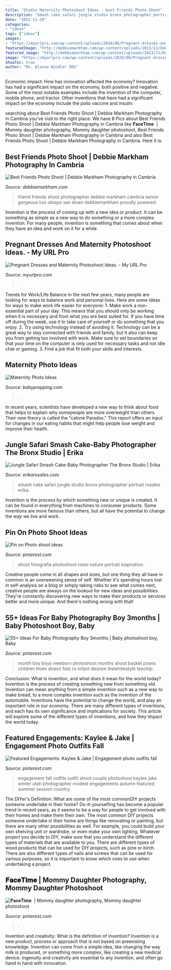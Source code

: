 ```yaml
---
title: "Studio Maternity Photoshoot Ideas - best Friends Photo Shoot"
description: "Smash cake safari jungle studio bronx photographer portrait rosales erika"
date: "2022-11-29"
categories:
- "ideas"
tags: ["ideas"]
images:
- "https://myurlpro.com/wp-content/uploads/2020/08/Pregnant-dresses-and-maternity-photoshoot-ideas.-scaled.jpg"
featuredImage: "http://debbiemarkham.com/wp-content/uploads/2013/11/Debbie+Markham+Senior+Portrait+Photographer-Best-Friends-Photo-Shoot-Cambria+San-Luis-Obispo-1322.jpg"
featured_image: "http://debbiemarkham.com/wp-content/uploads/2013/11/Debbie+Markham+Senior+Portrait+Photographer-Best-Friends-Photo-Shoot-Cambria+San-Luis-Obispo-1322.jpg"
image: "https://myurlpro.com/wp-content/uploads/2020/08/Pregnant-dresses-and-maternity-photoshoot-ideas.-scaled.jpg"
ShowToc: true
author: "Ms. Alanna Windler DDS"
---
```



Economic impact: How has innovation affected the economy?
Innovation has had a significant impact on the economy, both positive and negative. Some of the most notable examples include the invention of the computer, mobile phone, and tractor. Other inventions that have had a significant impact on the economy include the polio vaccine and insulin.

	

		
searching about Best Friends Photo Shoot | Debbie Markham Photography in Cambria you've visit to the right place. We have 8 Pics about Best Friends Photo Shoot | Debbie Markham Photography in Cambria like 𝐅𝐚𝐜𝐞𝐓𝐢𝐦𝐞 ️ | Mommy daughter photography, Mommy daughter photoshoot, Best Friends Photo Shoot | Debbie Markham Photography in Cambria and also Best Friends Photo Shoot | Debbie Markham Photography in Cambria. Here it is:
		
    
## Best Friends Photo Shoot | Debbie Markham Photography In Cambria

<img loading=lazy src="http://debbiemarkham.com/wp-content/uploads/2013/11/Debbie+Markham+Senior+Portrait+Photographer-Best-Friends-Photo-Shoot-Cambria+San-Luis-Obispo-1322.jpg" onerror="this.onerror=null;this.src='https://tse1.mm.bing.net/th?id=OIP.rrG9YUVHRDPuSiq7g1CKawHaE8&amp;pid=15.1';" alt="Best Friends Photo Shoot | Debbie Markham Photography in Cambria">

_Source: debbiemarkham.com_

>friend friends shoot photographer debbie markham cambria senior gorgeous luis obispo san down debbiemarkham proudly powered. 

	

Invention is the process of coming up with a new idea or product. It can be something as simple as a new way to do something or a more complex invention. For many people, invention is something that comes about when they have an idea and work on it for a while.

    
## Pregnant Dresses And Maternity Photoshoot Ideas. - My URL Pro

<img loading=lazy src="https://myurlpro.com/wp-content/uploads/2020/08/Pregnant-dresses-and-maternity-photoshoot-ideas.-scaled.jpg" onerror="this.onerror=null;this.src='https://tse1.mm.bing.net/th?id=OIP.1z5_3-SjOD6BniyIqDK-xgHaKF&amp;pid=15.1';" alt="Pregnant Dresses and Maternity Photoshoot Ideas. - My URL Pro">

_Source: myurlpro.com_

>. 

	

Trends for Work/Life Balance
In the next few years, many people are looking for ways to balance work and personal lives. Here are some ideas for ways to make work life easier for everyone: 1. Make work a non-essential part of your day. This means that you should only be working when it is necessary and from what you are best suited for. If you have time off during the week, use it to take care of yourself or do something that you enjoy. 2. Try using technology instead of avoiding it. Technology can be a great way to stay connected with friends and family, but it also can keep you from getting too involved with work. Make sure to set boundaries so that your time on the computer is only used for necessary tasks and not idle chat or gaming. 3. Find a job that fit both your skills and interests.

    
## Maternity Photo Ideas

<img loading=lazy src="https://www.babyprepping.com/wp-content/uploads/2017/11/d32f6866774fd43dedab0c2e8580c859.jpg" onerror="this.onerror=null;this.src='https://tse3.mm.bing.net/th?id=OIP.FNohoM3gOHYOKr8UsRw1pAHaLH&amp;pid=15.1';" alt="Maternity Photo Ideas">

_Source: babyprepping.com_

>. 

	

In recent years, scientists have developed a new way to think about food that helps to explain why somepeople are more overweight than others. Their new theory is called the "calorie Paradox." This report offers an input for changes in our eating habits that might help people lose weight and improve their health.

    
## Jungle Safari Smash Cake-Baby Photographer The Bronx Studio | Erika

<img loading=lazy src="https://www.erikarosales.com/wp-content/uploads/2018-09-27_0007-1600x1071.jpg" onerror="this.onerror=null;this.src='https://tse3.mm.bing.net/th?id=OIP.93L3kCYxFgExMu2Hyy6dSQHaE9&amp;pid=15.1';" alt="Jungle Safari Smash Cake-Baby Photographer The Bronx Studio | Erika">

_Source: erikarosales.com_

>smash cake safari jungle studio bronx photographer portrait rosales erika. 

	

Invention is the process by which something new or unique is created. It can be found in everything from machines to consumer products. Some inventions are more famous than others, but all have the potential to change the way we live and work.

    
## Pin On Photo Shoot Ideas

<img loading=lazy src="https://i.pinimg.com/736x/a3/75/ef/a375ef9dcae076087b1269b3ba6b28ed--photo-shoot.jpg" onerror="this.onerror=null;this.src='https://tse3.mm.bing.net/th?id=OIP.TyjtgD0UIDsFhIaMzmU4NgHaLH&amp;pid=15.1';" alt="Pin on Photo shoot ideas">

_Source: pinterest.com_

>shoot fotografia photoshoot rosto nature portrait inspiration. 

	

Creative people come in all shapes and sizes, but one thing they all have in common is an overweening sense of self. Whether it's spending hours lost in self-analysis on a blog or simply taking risks to see what comes next, creative people are always on the lookout for new ideas and possibilities. They're constantly discovering new ways to make their products or services better and more unique. And there's nothing wrong with that!

    
## 55+ Ideas For Baby Photography Boy 3months | Baby Photoshoot Boy, Baby

<img loading=lazy src="https://i.pinimg.com/736x/d4/94/02/d49402532921353acf4f924e6f79040c.jpg" onerror="this.onerror=null;this.src='https://tse3.mm.bing.net/th?id=OIP.fCyKYj9ZSGDYBr_yiDe5lgAAAA&amp;pid=15.1';" alt="55+ Ideas For Baby Photography Boy 3months | Baby photoshoot boy, Baby">

_Source: pinterest.com_

>month boy boys newborn photoshoot months shoot basket poses children three doesn foto ru infant desiree thewhitestyle teechip. 

	

Conclusion: What is invention, and what does it mean for the world today?
Invention is the process of creating something new from something old. Invention can mean anything from a simple invention such as a new way to make bread, to a more complex invention such as the invention of the automobile. Inventions have the potential to change the world, and play an important role in our economy. There are many different types of inventions, and each has its own significance and implications for society. This article will explore some of the different types of inventions, and how they impact the world today.

    
## Featured Engagements: Kaylee &amp; Jake | Engagement Photo Outfits Fall

<img loading=lazy src="https://i.pinimg.com/736x/8d/88/48/8d884847b105f4212f7741867256f77f--engagement-pictures-fall-engagement-photos-outfit.jpg" onerror="this.onerror=null;this.src='https://tse1.mm.bing.net/th?id=OIP.S9coO1PuIRO7Oqt8r7nPeAHaLI&amp;pid=15.1';" alt="Featured Engagements: Kaylee &amp; Jake | Engagement photo outfits fall">

_Source: pinterest.com_

>engagement fall outfits outfit shoot couple photoshoot kaylee jake winter utah photographer modest engagements autumn featured summer session country. 

	

The DIYer's Definition: What are some of the most commonDIY projects someone undertake in their home?
Do-it-yourselfing has become a popular trend in recent years, as it seems to be a way for people to get involved with their homes and make them their own. The most common DIY projects someone undertake in their home are things like renovating or painting, but there are many other possibilities as well. For example, you could build your own shelving unit or wardrobe, or even make your own lighting.
Whatever project you decide to DIY, make sure that you understand the different types of materials that are available to you. There are different types of wood products that can be used for DIY projects, such as pine or birch. There are also different types of nails and screws that can be used for various purposes, so it is important to know which ones to use when undertaking a project.

    
## 𝐅𝐚𝐜𝐞𝐓𝐢𝐦𝐞 ️ | Mommy Daughter Photography, Mommy Daughter Photoshoot

<img loading=lazy src="https://i.pinimg.com/736x/31/75/31/3175319ea8262fc7ec5a67ebc896565e.jpg" onerror="this.onerror=null;this.src='https://tse3.mm.bing.net/th?id=OIP.Q5lNAkZLJu_6nvueSDwGZAHaKK&amp;pid=15.1';" alt="𝐅𝐚𝐜𝐞𝐓𝐢𝐦𝐞 ️ | Mommy daughter photography, Mommy daughter photoshoot">

_Source: pinterest.com_

>. 

	

Invention and creativity: What is the definition of invention?
Invention is a new product, process or approach that is not based on preexisting knowledge. Invention can come from a simple idea, like changing the way milk is produced, or something more complex, like creating a new medical device. ingenuity and creativity are essential to any invention, and often go hand in hand with innovation.

